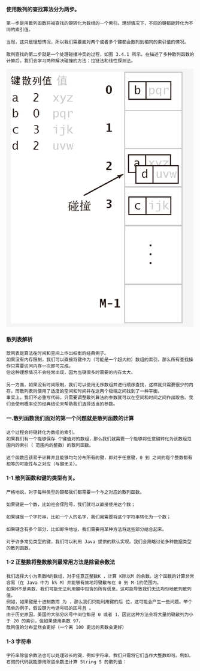 

#### 使用散列的查找算法分为两步。
```
第一步是用散列函数将被查找的键转化为数组的一个索引。理想情况下，不同的键都能转化为不同的索引值。

当然，这只是理想情况，所以我们需要面对两个或者多个键都会散列到相同的索引值的情况。

散列查找的第二步就是一个处理碰撞冲突的过程，如图 3.4.1 所示。在描述了多种散列函数的计算后，我们会学习两种解决碰撞的方法：拉链法和线性探测法。
```
![](./图-散列表的核心问题.png)

#### 散列表解析
```
散列表是算法在时间和空间上作出权衡的经典例子。
如果没有内存限制，我们可以直接将键作为（可能是一个超大的）数组的索引，那么所有查找操作只需要访问内存一次即可完成。
但这种理想情况不会经常出现，因为当键很多时需要的内存太大。

另一方面，如果没有时间限制，我们可以使用无序数组并进行顺序查找，这样就只需要很少的内存。而散列表则使用了适度的空间和时间并在这两个极端之间找到了一种平衡。
事实上，我们不必重写代码，只需要调整散列算法的参数就可以在空间和时间之间作出取舍。我们会使用概率论的经典结论来帮助我们选择适当的参数。
```

#### 一.散列函数我们面对的第一个问题就是散列函数的计算
```
这个过程会将键转化为数组的索引。
如果我们有一个能够保存 个键值对的数组，那么我们就需要一个能够将任意键转化为该数组范围内的索引（ 范围内的整数）的散列函数。

这个函数应该易于计算并且能够均匀分布所有的键，即对于任意键，0 到 之间的每个整数都有相等的可能性与之对应（与键无关）。
```

#### 1-1.散列函数和键的类型有关。
```
严格地说，对于每种类型的键都我们都需要一个与之对应的散列函数。

如果键是一个数，比如社会保险号，我们就可以直接使用这个数；

如果键是一个字符串，比如一个人的名字，我们就需要将这个字符串转化为一个数；

如果键含有多个部分，比如邮件地址，我们需要用某种方法将这些部分结合起来。

对于许多常见类型的键，我们可以利用 Java 提供的默认实现。我们会简略讨论多种数据类型的散列函数。
```

#### 1-2 正整数将整数散列最常用方法是除留余数法
```
我们选择大小为素数M的数组，对于任意正整数K ，计算 K除以M 的余数。这个函数的计算非常容易（在 Java 中为 k% M）并能够有效地将键散布在 0 到 M-1的范围内。
如果M不是素数，我们可能无法利用键中包含的所有信息，这可能导致我们无法均匀地散列散列值。
例如，如果键是十进制数而 为 ，那么我们只能利用键的后 位，这可能会产生一些问题。举个简单的例子，假设键为电话号码的区号且 。
由于历史原因，美国的大部分区号中间位都是 0 或者 1，因此这种方法会将大量的键散列为小于 20 的索引，但如果使用素数 97，
散列值的分布显然会更好（一个离 100 更远的素数会更好）
```

#### 1-3 字符串
```
字符串除留余数法也可以处理较长的键，例如字符串，我们只需将它们当作大整数即可。例如，右侧的代码就能够用除留余数法计算 String S 的散列值：
```